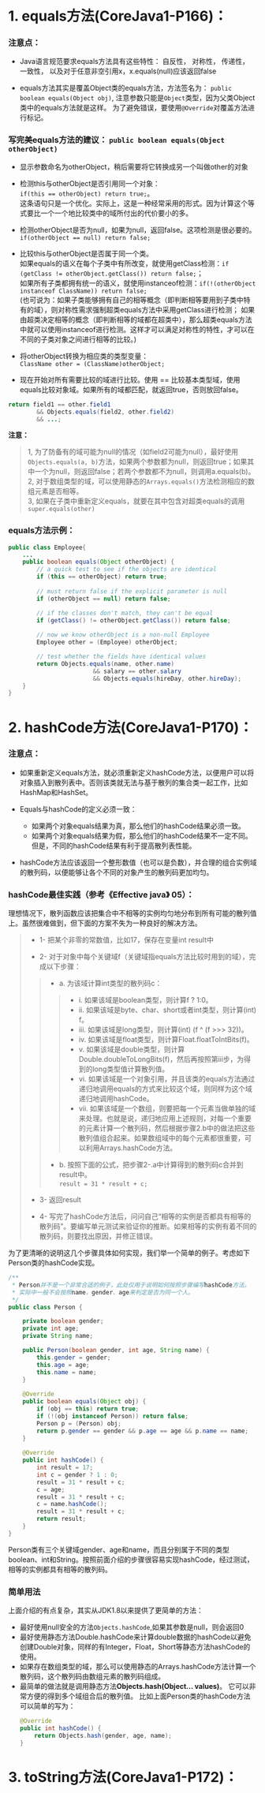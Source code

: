 # 1. equals方法(CoreJava1-P166)：

### 注意点：
 
* Java语言规范要求equals方法具有这些特性： 自反性， 对称性， 传递性， 一致性， 以及对于任意非空引用x，x.equals(null)应该返回false

* equals方法其实是覆盖Object类的equals方法，方法签名为： `public boolean equals(Object obj)`, 注意参数只能是`Object`类型，因为父类Object类中的equals方法就是这样。 为了避免错误，要使用`@Override`对覆盖方法进行标记。

### 写完美equals方法的建议： `public boolean equals(Object otherObject)`

* 显示参数命名为otherObject，稍后需要将它转换成另一个叫做other的对象

* 检测this与otherObject是否引用同一个对象：  
`if(this == otherObject) return true;`。   
这条语句只是一个优化。实际上，这是一种经常采用的形式。因为计算这个等式要比一个一个地比较类中的域所付出的代价要小的多。

* 检测otherObject是否为null，如果为null，返回false。这项检测是很必要的。  
`if(otherObject == null) return false;`

* 比较this与otherObject是否属于同一个类。  
如果equals的语义在每个子类中有所改变，就使用getClass检测：`if (getClass != otherObject.getClass()) return false;`；   
如果所有子类都拥有统一的语义，就使用instanceof检测：`if(!(otherObject instanceof ClassName)) return false;`    
(也可说为：如果子类能够拥有自己的相等概念（即判断相等要用到子类中特有的域），则对称性需求强制超类equals方法中采用getClass进行检测； 如果由超类决定相等的概念（即判断相等的域都在超类中），那么超类equals方法中就可以使用instanceof进行检测。这样才可以满足对称性的特性，才可以在不同的子类对象之间进行相等的比较。)

* 将otherObject转换为相应类的类型变量：  
`ClassName other = (ClassName)otherObject;`

* 现在开始对所有需要比较的域进行比较。使用 == 比较基本类型域，使用equals比较对象域。如果所有的域都匹配，就返回true，否则放回false。  

```java  
return field1 == other.field1  
		&& Objects.equals(field2, other.field2)  
		&& ...;  
```  

**注意：** 
> 1, 为了防备有的域可能为null的情况（如field2可能为null），最好使用`Objects.equals(a, b)`方法，如果两个参数都为null，则返回true；如果其中一个为null，则返回false；若两个参数都不为null，则调用a.equals(b)。  
> 2, 对于数组类型的域，可以使用静态的`Arrays.equals()`方法检测相应的数组元素是否相等。  
> 3, 如果在子类中重新定义equals，就要在其中包含对超类equals的调用`super.equals(other)`  

### equals方法示例：

```java  
public class Employee{
	...
	public boolean equals(Object otherObject) {
		// a quick test to see if the objects are identical
		if (this == otherObject) return true;
 
		// must return false if the explicit parameter is null
		if (otherObject == null) return false;

		// if the classes don't match, they can't be equal
		if (getClass() != otherObject.getClass()) return false;
 
		// now we know otherObject is a non-null Employee
		Employee other = (Employee) otherObject;

		// test whether the fields have identical values
		return Objects.equals(name, other.name)  
						&& salary == other.salary  
						&& Objects.equals(hireDay, other.hireDay);
	}
}  
```

# 2. hashCode方法(CoreJava1-P170)：  

### 注意点：

* 如果重新定义equals方法，就必须重新定义hashCode方法，以便用户可以将对象插入到散列表中。否则该类就无法与基于散列的集合类一起工作，比如HashMap和HashSet。  

* Equals与hashCode的定义必须一致：
    * 如果两个对象equals结果为真，那么他们的hashCode结果必须一致。
    * 如果两个对象equals结果为假，那么他们的hashCode结果不一定不同。但是，不同的hashCode结果有利于提高散列表性能。

* hashCode方法应该返回一个整形数值（也可以是负数），并合理的组合实例域的散列码，以便能够让各个不同的对象产生的散列码更加均匀。  

### hashCode最佳实践（参考《Effective java》 05）：

理想情况下，散列函数应该把集合中不相等的实例均匀地分布到所有可能的散列值上。虽然很难做到，但下面的方案不失为一种良好的解决方法。

> * 1- 把某个非零的常数值，比如17，保存在变量int result中
>
> * 2- 对于对象中每个关键域f（关键域指equals方法比较时用到的域），完成以下步骤：
> 
>> * a. 为该域计算int类型的散列码c：
>>
>>> * i. 如果该域是boolean类型，则计算f ? 1:0。
>>> * ii. 如果该域是byte、char、short或者int类型，则计算(int) f。
>>> * iii. 如果该域是long类型，则计算(int) (f ^ (f >>> 32))。
>>> * iv. 如果该域是float类型，则计算Float.floatToIntBits(f)。
>>> * v. 如果该域是double类型，则计算Double.doubleToLongBits(f)，然后再按照第iii步，为得到的long类型值计算散列值。
>>> * vi. 如果该域是一个对象引用，并且该类的equals方法通过递归地调用equals的方式来比较这个域，则同样为这个域递归地调用hashCode。
>>> * vii. 如果该域是一个数组，则要把每一个元素当做单独的域来处理。也就是说，递归地应用上述规则，对每一个重要的元素计算一个散列码，然后根据步骤2.b中的做法把这些散列值组合起来。如果数组域中的每个元素都很重要，可以利用Arrays.hashCode方法。
>>
>> * b. 按照下面的公式，把步骤2-.a中计算得到的散列码c合并到result中。  
		    `result = 31 * result + c;`
>
> * 3- 返回result
> 
> * 4- 写完了hashCode方法后，问问自己“相等的实例是否都具有相等的散列码”。要编写单元测试来验证你的推断。如果相等的实例有着不同的散列码，则要找出原因，并修正错误。

为了更清晰的说明这几个步骤具体如何实现，我们举一个简单的例子。考虑如下Person类的hashCode实现。  

``` java  
/**
 * Person并不是一个非常合适的例子，此处仅用于说明如何按照步骤编写hashCode方法。
 * 实际中一般不会按照name、gender、age来判定是否为同一个人。
 */
public class Person {

	private boolean gender;
	private int age;
	private String name;

	public Person(boolean gender, int age, String name) {
		this.gender = gender;
		this.age = age;
		this.name = name;
	}
    
	@Override
	public boolean equals(Object obj) {
		if (obj == this) return true;
		if (!(obj instanceof Person)) return false;
		Person p = (Person) obj;
		return p.gender == gender && p.age == age && p.name == name;
	}
    
	@Override
	public int hashCode() {
	    int result = 17;
	    int c = gender ? 1 : 0;
	    result = 31 * result + c;
	    c = age;
	    result = 31 * result + c;
	    c = name.hashCode();
	    result = 31 * result + c;
	    return result;
	}
}
```

Person类有三个关键域gender、age和name，而且分别属于不同的类型boolean、int和String。按照前面介绍的步骤很容易实现hashCode，经过测试，相等的实例都具有相等的散列码。

### 简单用法

上面介绍的有点复杂，其实从JDK1.8以来提供了更简单的方法：

* 最好使用null安全的方法`Objects.hashCode`,如果其参数是null，则会返回0
* 最好使用静态方法Double.hashCode来计算double数据的hashCode以避免创建Double对象，同样的有Integer，Float，Short等静态方法hashCode的使用。
* 如果存在数组类型的域，那么可以使用静态的Arrays.hashCode方法计算一个散列码，这个散列码由数组元素的散列码组成。
* 最简单的做法就是调用静态方法**Objects.hash(Object... values)**。 它可以非常方便的得到多个域组合后的散列值。 比如上面Person类的hashCode方法可以简单的写为：
	```java  
	@Override
	public int hashCode() {
		return Objects.hash(gender, age, name);
	}
	```  

# 3. toString方法(CoreJava1-P172)：

  